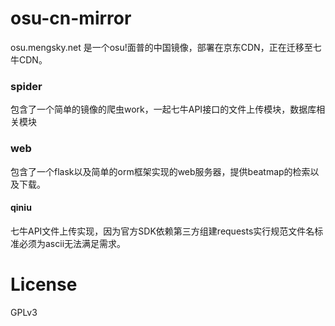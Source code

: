 # osu-cn-mirror
osu.mengsky.net 是一个osu!面普的中国镜像，部署在京东CDN，正在迁移至七牛CDN。

### spider
包含了一个简单的镜像的爬虫work，一起七牛API接口的文件上传模块，数据库相关模块

### web
包含了一个flask以及简单的orm框架实现的web服务器，提供beatmap的检索以及下载。

#### qiniu
七牛API文件上传实现，因为官方SDK依赖第三方组建requests实行规范文件名标准必须为ascii无法满足需求。

# License
GPLv3
